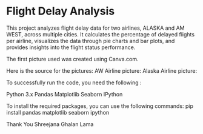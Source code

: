 # Flight Delay Analysis

This project analyzes flight delay data for two airlines, ALASKA and AM WEST, across multiple cities. It calculates the percentage of delayed flights per airline, visualizes the data through pie charts and bar plots, and provides insights into the flight status performance.

The first picture used was created using Canva.com. 

Here is the source for the pictures:
AW Airline picture: [](https://en.wikipedia.org/wiki/America_West_Airlines)
Alaska Airline picture: [](https://thejetset.com/travel/articles/insight/airline-news/alaska-and-american-form-new-west-coast-alliance/)


To successfully run the code, you need the following :

Python 3.x
Pandas
Matplotlib
Seaborn
IPython

To install the required packages, you can use the following commands:
pip install pandas matplotlib seaborn ipython

Thank You 
Shreejana Ghalan Lama
